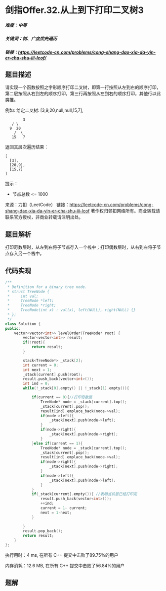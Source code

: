 # 剑指Offer.32.从上到下打印二叉树3

##### 难度：中等

##### 关键词：树、广度优先遍历

##### 链接：https://leetcode-cn.com/problems/cong-shang-dao-xia-da-yin-er-cha-shu-iii-lcof/

## 题目描述

请实现一个函数按照之字形顺序打印二叉树，即第一行按照从左到右的顺序打印，第二层按照从右到左的顺序打印，第三行再按照从左到右的顺序打印，其他行以此类推。

例如:
给定二叉树: [3,9,20,null,null,15,7],

    		3
       / \
      9  20
        /  \
       15   7

返回其层次遍历结果：

```
[
  [3],
  [20,9],
  [15,7]
]
```


提示：

- 节点总数 <= 1000

来源：力扣（LeetCode）
链接：https://leetcode-cn.com/problems/cong-shang-dao-xia-da-yin-er-cha-shu-iii-lcof
著作权归领扣网络所有。商业转载请联系官方授权，非商业转载请注明出处。

## 题目解析

打印奇数层时，从左到右将子节点存入一个栈中；打印偶数层时，从右到左将子节点存入另一个栈中。



## 代码实现

```c++
/**
 * Definition for a binary tree node.
 * struct TreeNode {
 *     int val;
 *     TreeNode *left;
 *     TreeNode *right;
 *     TreeNode(int x) : val(x), left(NULL), right(NULL) {}
 * };
 */
class Solution {
public:
    vector<vector<int>> levelOrder(TreeNode* root) {
        vector<vector<int>> result;
        if(!root){
            return result;
        }

        stack<TreeNode*> _stack[2];
        int current = 0;
        int next = 1;
        _stack[current].push(root);
        result.push_back(vector<int>());
        int ind = 0;
        while(!_stack[0].empty() || !_stack[1].empty()){

            if(current == 0){//打印奇数层
                TreeNode* node = _stack[current].top();
                _stack[current].pop();
                result[ind].emplace_back(node->val);
                if(node->left){
                    _stack[next].push(node->left);
                }
                if(node->right){
                    _stack[next].push(node->right);
                }
            }else if(current == 1){
                TreeNode* node = _stack[current].top();
                _stack[current].pop();
                result[ind].emplace_back(node->val);
                if(node->right){
                    _stack[next].push(node->right);
                }
                if(node->left){
                    _stack[next].push(node->left);
                }
            }
            if(_stack[current].empty()){ //表明当前层已经打印完
                result.push_back(vector<int>());
                ++ind;
                current = 1- current;
                next = 1-next;
            }
            
        }
        result.pop_back();
        return result;
    }
};
```

执行用时：4 ms, 在所有 C++ 提交中击败了89.75%的用户

内存消耗：12.6 MB, 在所有 C++ 提交中击败了56.84%的用户

## 题解


